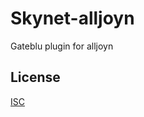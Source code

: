 # Skynet-alljoyn

Gateblu plugin for alljoyn

## License

[ISC](http://en.wikipedia.org/wiki/ISC_license)
